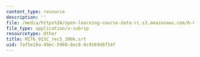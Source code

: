 ```yaml
---
content_type: resource
description: ''
file: /media/https%3A/open-learning-course-data-rc.s3.amazonaws.com/6-01sc-introduction-to-electrical-engineering-and-computer-science-i-spring-2011/7af5e18a49ec59608ec88c9169d8f54f_MIT6_01SC_rec5_300k.vtt
file_type: application/x-subrip
resourcetype: Other
title: MIT6_01SC_rec5_300k.srt
uid: 7af5e18a-49ec-5960-8ec8-8c9169d8f54f
---
```

